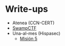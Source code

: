 # Write-ups

- Atenea (CCN-CERT)
- [SwampCTF](swampctf/writeup.md)
- Una-al-mes (Hispasec)
  - [Misión 5](una-al-mes/mision5.md)